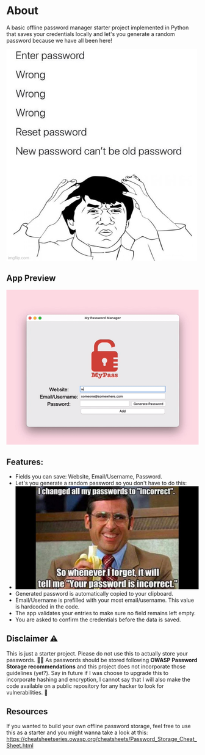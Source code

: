 # About

A basic offline password manager starter project implemented in Python that saves your credentials locally and let's you generate a random password because we have all been here!

![img_1.png](docs/img_1.png)

## App Preview
![img_1.png](docs/preview.gif)


## Features:
- Fields you can save: Website, Email/Username, Password.
- Let's you generate a random password so you don't have to do this:
- ![img.png](docs/img.png)
- Generated password is automatically copied to your clipboard.
- Email/Username is prefilled with your most email/username. This value is hardcoded in the code. 
- The app validates your entries to make sure no field remains left empty.
- You are asked to confirm the credentials before the data is saved.

## Disclaimer ⚠️
This is just a starter project. Please do not use this to actually store your passwords. 🙅‍♀️ As passwords should be stored following **OWASP Password Storage recommendations** and this project does not incorporate those guidelines (yet?). Say in future if I was choose to upgrade this to incorporate hashing and encryption, I cannot say that I will also make the code available on a public repository for any hacker to look for vulnerabilities. 🤔

## Resources
If you wanted to build your own offline password storage, feel free to use this as a starter and you might wanna take a look at this:
https://cheatsheetseries.owasp.org/cheatsheets/Password_Storage_Cheat_Sheet.html